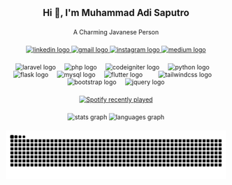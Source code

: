 <h2 align="center">Hi 👋, I'm Muhammad Adi Saputro</h2>

###

<p align="center">A Charming Javanese Person</p>

###

<div align="center">
  <a href="https://www.linkedin.com/in/mhmmdadisptr/" target="_blank">
    <img src="https://img.shields.io/static/v1?message=LinkedIn&logo=linkedin&label=&color=0077B5&logoColor=white&labelColor=&style=for-the-badge" height="27" alt="linkedin logo"  />
  </a>
  <a href="mailto:muhammadxxz7@gmail.com" target="_blank">
    <img src="https://img.shields.io/static/v1?message=Gmail&logo=gmail&label=&color=D14836&logoColor=white&labelColor=&style=for-the-badge" height="27" alt="gmail logo"  />
  </a>
  <a href="https://www.instagram.com/mhmmd.adi_sptro/" target="_blank">
    <img src="https://img.shields.io/static/v1?message=Instagram&logo=instagram&label=&color=E4405F&logoColor=white&labelColor=&style=for-the-badge" height="27" alt="instagram logo"  />
  </a>
  <a href="https://medium.com/@adisptro" target="_blank">
    <img src="https://img.shields.io/static/v1?message=Medium&logo=medium&label=&color=12100E&logoColor=white&labelColor=&style=for-the-badge" height="27" alt="medium logo"  />
  </a>
</div>

###

<div align="center">
  <img src="https://skillicons.dev/icons?i=laravel" height="36" alt="laravel logo"  />
  <img width="12" />
  <img src="https://skillicons.dev/icons?i=php" height="36" alt="php logo"  />
  <img width="12" />
  <img src="https://cdn.simpleicons.org/codeigniter/EF4223" height="36" alt="codeigniter logo"  />
  <img width="12" />
  <img src="https://skillicons.dev/icons?i=py" height="36" alt="python logo"  />
  <img width="12" />
  <img src="https://skillicons.dev/icons?i=flask" height="36" alt="flask logo"  />
  <img width="12" />
  <img src="https://skillicons.dev/icons?i=mysql" height="36" alt="mysql logo"  />
  <img width="12" />
  <img src="https://skillicons.dev/icons?i=flutter" height="36" alt="flutter logo"  />
  <img width="12" />
  <img width="12" />
  <img src="https://skillicons.dev/icons?i=tailwind" height="36" alt="tailwindcss logo"  />
  <img width="12" />
  <img src="https://skillicons.dev/icons?i=bootstrap" height="36" alt="bootstrap logo"  />
  <img width="12" />
  <img src="https://cdn.simpleicons.org/jquery/0769AD" height="36" alt="jquery logo"  />
</div>

###

<div align="center">
  
  <a href="https://open.spotify.com/user/cxwluuqm2aumgtu5qtybukiow">
    <img src="https://spotify-recently-played-readme.vercel.app/api?user=cxwluuqm2aumgtu5qtybukiow&count=5&unique=true" alt="Spotify recently played"  />
  </a>
</div>

###

<div align="center">
  <img src="https://github-readme-stats.vercel.app/api?username=xyz970&hide_title=false&hide_rank=false&show_icons=true&include_all_commits=true&count_private=true&disable_animations=false&theme=dracula&locale=en&hide_border=false&order=1" height="150" alt="stats graph"  />
  <img src="https://github-readme-stats.vercel.app/api/top-langs?username=xyz970&locale=en&hide_title=false&layout=compact&card_width=320&langs_count=5&theme=dracula&hide_border=false&order=2" height="150" alt="languages graph"  />
</div>

###

<img src="https://raw.githubusercontent.com/xyz970/xyz970/output/snake.svg" alt="Snake animation" />

###
